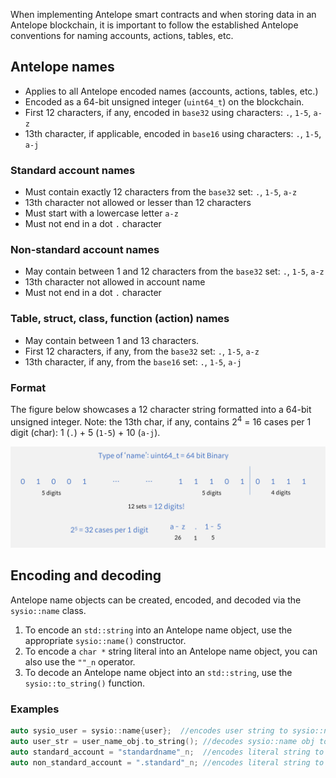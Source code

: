 
When implementing Antelope smart contracts and when storing data in an Antelope blockchain, it is important to follow the established Antelope conventions for naming accounts, actions, tables, etc.

## Antelope names

* Applies to all Antelope encoded names (accounts, actions, tables, etc.)
* Encoded as a 64-bit unsigned integer (`uint64_t`) on the blockchain.
* First 12 characters, if any, encoded in `base32` using characters: `.`, `1-5`, `a-z`
* 13th character, if applicable, encoded in `base16` using characters: `.`, `1-5`, `a-j`

### Standard account names

* Must contain exactly 12 characters from the `base32` set: `.`, `1-5`, `a-z`
* 13th character not allowed or lesser than 12 characters
* Must start with a lowercase letter `a-z`
* Must not end in a dot `.` character

### Non-standard account names

* May contain between 1 and 12 characters from the `base32` set: `.`, `1-5`, `a-z`
* 13th character not allowed in account name
* Must not end in a dot `.` character

### Table, struct, class, function (action) names

* May contain between 1 and 13 characters.
* First 12 characters, if any, from the `base32` set: `.`, `1-5`, `a-z`
* 13th character, if any, from the `base16` set: `.`, `1-5`, `a-j`

### Format

The figure below showcases a 12 character string formatted into a 64-bit unsigned integer. Note: the 13th char, if any, contains 2<sup>4</sup> = 16 cases per 1 digit (char): 1 (`.`) + 5 (`1-5`) + 10 (`a-j`).

![](naming-conventions-format.png "Antelope name format")

## Encoding and decoding

Antelope name objects can be created, encoded, and decoded via the `sysio::name` class.

1. To encode an `std::string` into an Antelope name object, use the appropriate `sysio::name()` constructor.
2. To encode a `char *` string literal into an Antelope name object, you can also use the `""_n` operator.
3. To decode an Antelope name object into an `std::string`, use the `sysio::to_string()` function.

### Examples

```cpp
auto sysio_user = sysio::name{user};  //encodes user string to sysio::name object
auto user_str = user_name_obj.to_string(); //decodes sysio::name obj to string
auto standard_account = "standardname"_n;  //encodes literal string to sysio::name
auto non_standard_account = ".standard"_n; //encodes literal string to sysio::name
```
